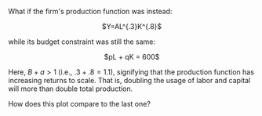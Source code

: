 What if the firm's production function was instead:

<center> $Y=AL^{.3}K^{.8}$ </center>

while its budget constraint was still the same:

<center> $pL + qK = 600$</center>

Here, $B+a>1$ (i.e., $.3 + .8 = 1.1$), signifying that the production function has increasing returns to scale. That is, doubling the usage of labor and capital will more than double total production.

How does this plot compare to the last one?
